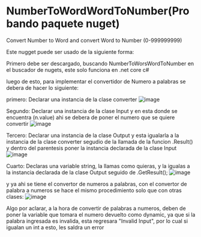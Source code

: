 # NumberToWordWordToNumber(Probando paquete nuget)
Convert Number to Word and convert Word to Number (0-999999999)

Este nugget puede ser usado de la siguiente forma:

Primero debe ser descargado, buscando NumberToWorsWordToNumber en el buscador de nugets, este solo funciona en .net core c#

luego de esto, para implementar el convertidor de Numero a palabras se debera de hacer lo siguiente:

primero:
Declarar una instancia de la clase converter
![image](https://github.com/Whisman21/Kata-DDD-paquete-nugget/assets/144621111/703a1427-60e1-4baa-97b6-0e5424403afa)

Segundo:
Declarar una instancia de la clase Input y en esta donde se encuentra (n.value) ahi se debera de poner el numero que se quiere convertir
![image](https://github.com/Whisman21/Kata-DDD-paquete-nugget/assets/144621111/6ebebb3e-df8d-48b2-8b80-ce401ab8fc32)

Tercero:
Declarar una instancia de la clase Output y esta igualarla a la instancia de la clase converter segudio de la llamada de la funcion .Result() y dentro del parentesis poner la instancia declarada de la clase Input
![image](https://github.com/Whisman21/Kata-DDD-paquete-nugget/assets/144621111/b10b6413-6f07-4325-b6b2-ee88c013eb2b)

Cuarto:
Declaras una variable string, la llamas como quieras, y la igualas a la instancia declarada de la clase Output seguido de .GetResult();
![image](https://github.com/Whisman21/Kata-DDD-paquete-nugget/assets/144621111/a0a1a3bf-54b8-4a50-8ff6-e6c9cad97f76)


y ya ahi se tiene el convertor de numeros a palabras, con el convertor de palabra a numeros se hace el mismo procedimiento solo que con otras clases:
![image](https://github.com/Whisman21/Kata-DDD-paquete-nugget/assets/144621111/30e3611b-d46b-4d6e-98ab-c53f1956a0b9)

Algo por aclarar, a la hora de convertir de palabras a numeros, deben de poner la variable que tomara el numero devuelto como dynamic, ya que si la palabra ingresada es invalida, esta regresara "Invalid Input", por lo cual si igualan un int a esto, les saldra un error 
